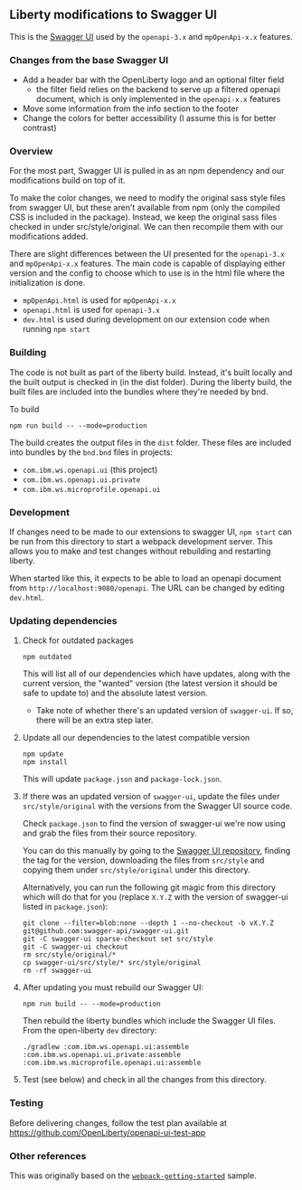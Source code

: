 ## Liberty modifications to Swagger UI

This is the [Swagger UI][swagger-ui] used by the `openapi-3.x` and `mpOpenApi-x.x` features.

### Changes from the base Swagger UI

- Add a header bar with the OpenLiberty logo and an optional filter field
  - the filter field relies on the backend to serve up a filtered openapi document, which is only implemented in the `openapi-x.x` features
- Move some information from the info section to the footer
- Change the colors for better accessibility (I assume this is for better contrast)

### Overview

For the most part, Swagger UI is pulled in as an npm dependency and our modifications build on top of it.

To make the color changes, we need to modify the original sass style files from swagger UI, but these aren't available from npm (only the compiled CSS is included in the package). Instead, we keep the original sass files checked in under src/style/original. We can then recompile them with our modifications added.

There are slight differences between the UI presented for the `openapi-3.x` and `mpOpenApi-x.x` features. The main code is capable of displaying either version and the config to choose which to use is in the html file where the initialization is done.

* `mpOpenApi.html` is used for `mpOpenApi-x.x`
* `openapi.html` is used for `openapi-3.x`
* `dev.html` is used during development on our extension code when running `npm start`

### Building

The code is not built as part of the liberty build. Instead, it's built locally and the built output is checked in (in the dist folder). During the liberty build, the built files are included into the bundles where they're needed by bnd.

To build

```
npm run build -- --mode=production
```

The build creates the output files in the `dist` folder. These files are included into bundles by the `bnd.bnd` files in projects:
* `com.ibm.ws.openapi.ui` (this project)
* `com.ibm.ws.openapi.ui.private`
* `com.ibm.ws.microprofile.openapi.ui`

### Development

If changes need to be made to our extensions to swagger UI, `npm start` can be run from this directory to start a webpack development server. This allows you to make and test changes without rebuilding and restarting liberty.

When started like this, it expects to be able to load an openapi document from `http://localhost:9080/openapi`. The URL can be changed by editing `dev.html`.

### Updating dependencies

1. Check for outdated packages
   ```
   npm outdated
   ```

   This will list all of our dependencies which have updates, along with the current version, the "wanted" version (the latest version it should be safe to update to) and the absolute latest version.

   * Take note of whether there's an updated version of `swagger-ui`. If so, there will be an extra step later.

1. Update all our dependencies to the latest compatible version
   ```
   npm update
   npm install
   ```
   
   This will update `package.json` and `package-lock.json`.

1. If there was an updated version of `swagger-ui`, update the files under `src/style/original` with the versions from the Swagger UI source code.

   Check `package.json` to find the version of swagger-ui we're now using and grab the files from their source repository.

   You can do this manually by going to the [Swagger UI repository][swagger-ui-repo], finding the tag for the version, downloading the files from `src/style` and copying them under `src/style/original` under this directory.

   Alternatively, you can run the following git magic from this directory which will do that for you (replace `X.Y.Z` with the version of swagger-ui listed in `package.json`):

   ```
   git clone --filter=blob:none --depth 1 --no-checkout -b vX.Y.Z git@github.com:swagger-api/swagger-ui.git
   git -C swagger-ui sparse-checkout set src/style
   git -C swagger-ui checkout
   rm src/style/original/*
   cp swagger-ui/src/style/* src/style/original
   rm -rf swagger-ui
   ```

1. After updating you must rebuild our Swagger UI:

   ```
   npm run build -- --mode=production
   ```

   Then rebuild the liberty bundles which include the Swagger UI files. From the open-liberty `dev` directory:
   ```
   ./gradlew :com.ibm.ws.openapi.ui:assemble :com.ibm.ws.openapi.ui.private:assemble :com.ibm.ws.microprofile.openapi.ui:assemble
   ```

1. Test (see below) and check in all the changes from this directory.

### Testing

Before delivering changes, follow the test plan available at https://github.com/OpenLiberty/openapi-ui-test-app

### Other references

This was originally based on the [`webpack-getting-started`][webpack-sample] sample.

[swagger-ui]: https://github.com/swagger-api/swagger-ui
[webpack-sample]: https://github.com/swagger-api/swagger-ui/tree/df7749b2fe88c3235a2a7a2c965e8edaaa646356/docs/samples/webpack-getting-started
[swagger-ui-repo]: https://github.com/swagger-api/swagger-ui